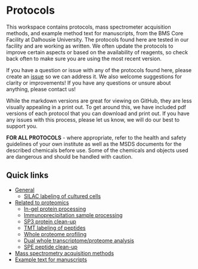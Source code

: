 # Protocols
This workspace contains protocols, mass spectrometer acquisition methods, and example method text for manuscripts, from the BMS Core Facility at Dalhousie University. The protocols found here are tested in our facility and are working as written. We often update the protocols to improve certain aspects or based on the availability of reagents, so check back often to make sure you are using the most recent version.

If you have a question or issue with any of the protocols found here, please create an [issue](https://github.com/bmsCoreFacility/protocols/issues) so we can address it. We also welcome suggestions for clarity or improvements! If you have any questions or unsure about anything, please contact us!

While the markdown versions are great for viewing on GitHub, they are less visually appealing in a print out. To get around this, we have included pdf versions of each protocol that you can download and print out. If you have any issues with this process, please let us know, we will do our best to support you.

**FOR ALL PROTOCOLS** - where appropriate, refer to the health and safety guidelines of your own institute as well as the MSDS documents for the described chemicals before use. Some of the chemicals and objects used are dangerous and should be handled with caution.

## Quick links <!-- omit in toc -->

- [General](https://github.com/bmsCoreFacility/protocols/blob/main/general)
    - [SILAC labeling of cultured cells](https://github.com/bmsCoreFacility/protocols/blob/main/general/silacLabelingOfCulturedCells.md)
- [Related to proteomics](https://github.com/bmsCoreFacility/protocols/blob/main/proteomics)
    - [In-gel protein processing](https://github.com/bmsCoreFacility/protocols/blob/main/proteomics/inGelProteinProcessing.md)
    - [Immunoprecipitation sample processing](https://github.com/bmsCoreFacility/protocols/blob/main/proteomics/immunoprecipitationSamplePreparation.md)
    - [SP3 protein clean-up](https://github.com/bmsCoreFacility/protocols/blob/main/proteomics/sp3ProteinCleanup.md)
    - [TMT labeling of peptides](https://github.com/bmsCoreFacility/protocols/blob/main/proteomics/tmtLabelingOfPeptides.md)
    - [Whole proteome profiling](https://github.com/bmsCoreFacility/protocols/blob/main/proteomics/wholeProteomeProfiling.md)
    - [Dual whole transcriptome/proteome analysis](https://github.com/bmsCoreFacility/protocols/blob/main/proteomics/wholeTranscriptomeProteomeAnalysis.md)
    - [SPE peptide clean-up](https://github.com/bmsCoreFacility/protocols/blob/main/proteomics/spePeptideCleanup.md)
- [Mass spectrometry acquisition methods](https://github.com/bmsCoreFacility/protocols/blob/main/acquisitionMethods)
- [Example text for manuscripts](https://github.com/bmsCoreFacility/protocols/blob/main/manuscriptMethods)